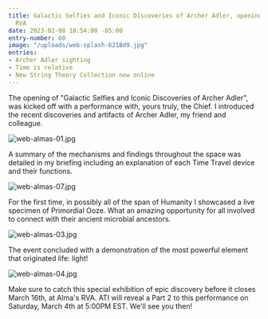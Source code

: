 ```yaml
---
title: Galactic Selfies and Iconic Discoveries of Archer Adler, opening at Alma's
  RVA
date: 2023-02-08 18:54:00 -05:00
entry-number: 60
image: "/uploads/web-splash-6218d9.jpg"
entries:
- Archer Adler sighting
- Time is relative
- New String Theory Collection now online
---
```


The opening of "Galactic Selfies and Iconic Discoveries of Archer Adler", was kicked off with a performance with, yours truly, the Chief. I introduced the recent discoveries and artifacts of Archer Adler, my friend and colleague.

![web-almas-01.jpg](/uploads/web-almas-01.jpg)

A summary of the mechanisms and findings throughout the space was detailed in my briefing including an explanation of each Time Travel device and their functions.

![web-almas-07.jpg](/uploads/web-almas-07.jpg)

For the first time, in possibly all of the span of Humanity I showcased a live specimen of Primordial Ooze. What an amazing opportunity for all involved to connect with their ancient microbial ancestors. 

![web-almas-03.jpg](/uploads/web-almas-03.jpg)

The event concluded with a demonstration of the most powerful element that originated life: light! 

![web-almas-04.jpg](/uploads/web-almas-04.jpg)

Make sure to catch this special exhibition of epic discovery before it closes March 16th, at Alma's RVA. ATI will reveal a Part 2 to this performance on Saturday, March 4th at 5:00PM EST. We'll see you then!